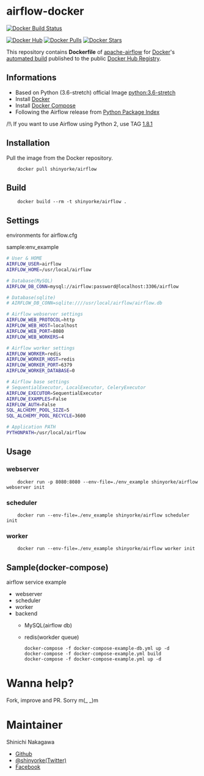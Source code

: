 # airflow-docker 
[![Docker Build Status](https://img.shields.io/docker/build/shinyorke/airflow.svg)]()

[![Docker Hub](https://img.shields.io/badge/docker-ready-blue.svg)](https://hub.docker.com/r/shinyorke/airflow/)
[![Docker Pulls](https://img.shields.io/docker/pulls/shinyorke/airflow.svg)]()
[![Docker Stars](https://img.shields.io/docker/stars/shinyorke/airflow.svg)]()

This repository contains **Dockerfile** of [apache-airflow](https://github.com/apache/incubator-airflow) for [Docker](https://www.docker.com/)'s [automated build](https://registry.hub.docker.com/u/shinyorke/airflow/) published to the public [Docker Hub Registry](https://registry.hub.docker.com/).

## Informations

* Based on Python (3.6-stretch) official Image [python:3.6-stretch](https://hub.docker.com/_/python/) 
* Install [Docker](https://www.docker.com/)
* Install [Docker Compose](https://docs.docker.com/compose/install/)
* Following the Airflow release from [Python Package Index](https://pypi.python.org/pypi/apache-airflow)

/!\ If you want to use Airflow using Python 2, use TAG [1.8.1](https://github.com/puckel/docker-airflow/releases/tag/1.8.1)

## Installation

Pull the image from the Docker repository.

        docker pull shinyorke/airflow

## Build


        docker build --rm -t shinyorke/airflow .

## Settings

environments for airflow.cfg 

sample:env_example

```bash
# User & HOME
AIRFLOW_USER=airflow
AIRFLOW_HOME=/usr/local/airflow

# Database(MySQL)
AIRFLOW_DB_CONN=mysql://airflow:password@localhost:3306/airflow

# Database(sqlite)
# AIRFLOW_DB_CONN=sqlite:////usr/local/airflow/airflow.db

# Airflow webserver settings
AIRFLOW_WEB_PROTOCOL=http
AIRFLOW_WEB_HOST=localhost
AIRFLOW_WEB_PORT=8080
AIRFLOW_WEB_WORKERS=4

# Airflow worker settings
AIRFLOW_WORKER=redis
AIRFLOW_WORKER_HOST=redis
AIRFLOW_WORKER_PORT=6379
AIRFLOW_WORKER_DATABASE=0

# Airflow base settings
# SequentialExecutor, LocalExecutor, CeleryExecutor
AIRFLOW_EXECUTOR=SequentialExecutor
AIRFLOW_EXAMPLES=False
AIRFLOW_AUTH=False
SQL_ALCHEMY_POOL_SIZE=5
SQL_ALCHEMY_POOL_RECYCLE=3600

# Application PATH
PYTHONPATH=/usr/local/airflow

```

## Usage

### webserver

        docker run -p 8080:8080 --env-file=./env_example shinyorke/airflow webserver init

### scheduler

        docker run --env-file=./env_example shinyorke/airflow scheduler init

### worker

        docker run --env-file=./env_example shinyorke/airflow worker init

## Sample(docker-compose)

airflow service example

* webserver
* scheduler
* worker
* backend
  * MySQL(airflow db)
  * redis(workder queue)

        docker-compose -f docker-compose-example-db.yml up -d
        docker-compose -f docker-compose-example.yml build
        docker-compose -f docker-compose-example.yml up -d

# Wanna help?

Fork, improve and PR. Sorry m(_ _)m

# Maintainer

Shinichi Nakagawa

* [Github](https://github.com/Shinichi-Nakagawa)
* [@shinyorke(Twitter)](https://twitter.com/shinyorke)
* [Facebook](https://www.facebook.com/shinyorke)